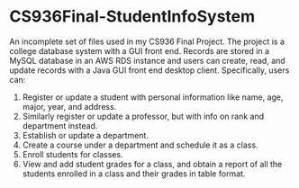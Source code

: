 # CS936Final-StudentInfoSystem
An incomplete set of files used in my CS936 Final Project. The project is a college database system with a GUI front end.
Records are stored in a MySQL database in an AWS RDS instance and users can create, read, and update records with a Java GUI front end desktop client.
Specifically, users can:
1. Register or update a student with personal information like name, age, major, year, and address.
2. Similarly register or update a professor, but with info on rank and department instead.
3. Establish or update a department.
4. Create a course under a department and schedule it as a class.
5. Enroll students for classes.
6. View and add student grades for a class, and obtain a report of all the students enrolled in a class and their grades in table format.
